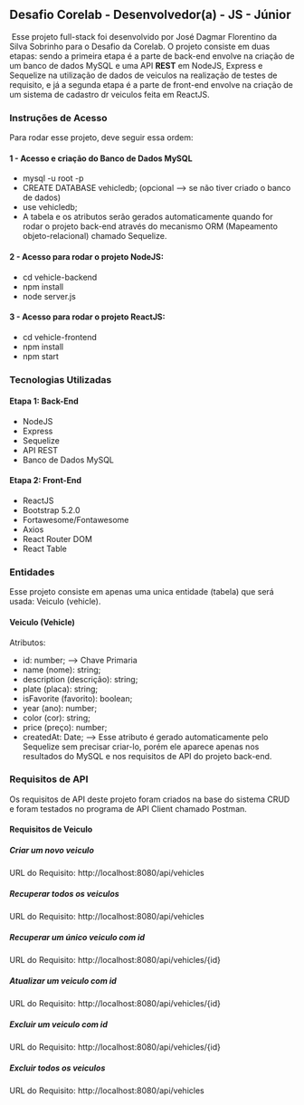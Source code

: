 ## Desafio Corelab - Desenvolvedor(a) - JS - Júnior

​	Esse projeto full-stack foi desenvolvido por José Dagmar Florentino da Silva Sobrinho para o Desafio da Corelab. O projeto consiste em duas etapas: sendo a primeira etapa é a parte de back-end envolve na criação de um banco de dados MySQL e uma API **REST** em NodeJS, Express e Sequelize na utilização de dados de  veiculos na realização de testes de requisito, e já a  segunda etapa é a parte de front-end envolve na criação de um sistema de cadastro dr veiculos feita em ReactJS.

### Instruções de Acesso

Para rodar esse projeto, deve seguir essa ordem:

#### 1 - Acesso e criação do Banco de Dados MySQL

- mysql -u root -p
- CREATE DATABASE vehicledb; (opcional --> se não tiver criado o banco de dados)
- use vehicledb;
- A tabela e os atributos serão gerados automaticamente quando for rodar o projeto back-end através do mecanismo ORM (Mapeamento objeto-relacional) chamado Sequelize.

#### 2 - Acesso para rodar o projeto NodeJS:

- cd vehicle-backend
- npm install
- node server.js

#### 3 - Acesso para rodar o projeto ReactJS:

- cd vehicle-frontend
- npm install
- npm start

### Tecnologias Utilizadas

#### Etapa 1: Back-End

- NodeJS
- Express
- Sequelize
- API REST
- Banco de Dados MySQL

#### Etapa 2: Front-End

- ReactJS
- Bootstrap 5.2.0
- Fortawesome/Fontawesome
- Axios
- React Router DOM
- React Table

### Entidades

Esse projeto consiste em apenas uma unica entidade (tabela) que será usada: Veiculo (vehicle).

#### Veiculo (Vehicle)

Atributos:

- id: number; --> Chave Primaria
- name (nome): string;
- description (descrição): string;
- plate (placa): string;
- isFavorite (favorito): boolean;
- year (ano): number;
- color (cor): string;
- price (preço): number;
- createdAt: Date; --> Esse atributo é gerado automaticamente pelo Sequelize sem precisar criar-lo, porém ele aparece apenas nos resultados do MySQL e nos requisitos de API do projeto back-end.

### Requisitos de API

Os requisitos de API deste projeto foram criados na base do sistema CRUD e foram testados no programa de API Client  chamado Postman.

#### Requisitos de Veiculo

##### Criar um novo veiculo

URL do Requisito: http://localhost:8080/api/vehicles

##### Recuperar todos os veiculos

URL do Requisito: http://localhost:8080/api/vehicles

##### Recuperar um único veiculo com id

URL do Requisito: http://localhost:8080/api/vehicles/{id}

##### Atualizar um veiculo com id

URL do Requisito: http://localhost:8080/api/vehicles/{id}

##### Excluir um veiculo com id

URL do Requisito: http://localhost:8080/api/vehicles/{id}

##### Excluir todos os veiculos

URL do Requisito: http://localhost:8080/api/vehicles



